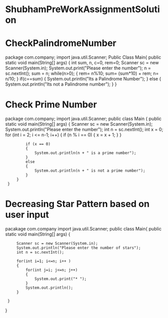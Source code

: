 # ShubhamPreWorkAssignmentSolution
# CheckPalindromeNumber



package com.company;
import java.util.Scanner;
Public Class Main{
 public static void main(String[] args) {
        int sum, n, c=0, rem=0;
  Scanner sc = new Scanner(System.in);
        System.out.print("Please enter the number");
        n = sc.nextInt();
        sum = n;
   while(n>0);
        {
         rem= n%10;
            sum= (sum*10) + rem;
            n= n/10;
        }
        if(c==sum)
        {
            System.out.println("Its a Palindrome Number");
        }
        else
                {
            System.out.println("Its not a Palindrome number");
        }
    }


# Check Prime Number 

package com.company;
import java.util.Scanner;
 public class Main {
         public static void main(String[] args) {
             Scanner sc = new Scanner(System.in);
             System.out.println("Please enter the number");
             int n = sc.nextInt();
             int x = 0;
             for (int i = 2; i <= n-1; i++) {
                 if (n % i == 0) {
                     x = x + 1;
                 }
             }

             if (x == 0)
             {
                 System.out.println(n + " is a prime number");
             }
             else
             {
                 System.out.println(n + " is not a prime number");
             }
         }
     }
     

# Decreasing Star Pattern based on user input

pacakage com.company
 import java.util.Scanner;
 public class Main{
     public static void main(String[] args) {

         Scanner sc = new Scanner(System.in);
         System.out.println("Please enter the number of stars");
         int n = sc.nextInt();

         for(int i=1; i<=n; i++ )
         {
             for(int j=i; j<=n; j++)
             {
                 System.out.print("* ");
             }
             System.out.println();
         }

     }
 }
